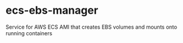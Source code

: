 # ecs-ebs-manager
Service for AWS ECS AMI that creates EBS volumes and mounts onto running containers
